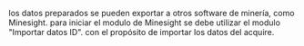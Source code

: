 los datos preparados se pueden exportar a otros software de minería, como Minesight. para iniciar el modulo de Minesight se debe utilizar el modulo "Importar datos ID". con el propósito de importar los datos del acquire.
